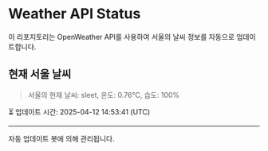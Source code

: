 
# Weather API Status

이 리포지토리는 OpenWeather API를 사용하여 서울의 날씨 정보를 자동으로 업데이트합니다.

## 현재 서울 날씨
> 서울의 현재 날씨: sleet, 온도: 0.76°C, 습도: 100%

⏳ 업데이트 시간: 2025-04-12 14:53:41 (UTC)

---
자동 업데이트 봇에 의해 관리됩니다.
